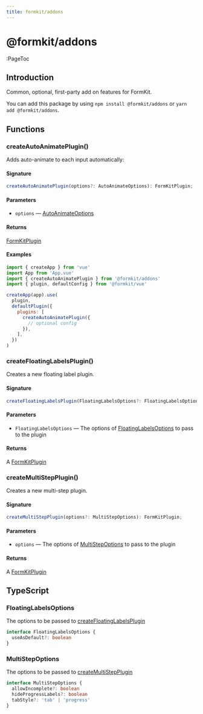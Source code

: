 ```yaml
---
title: formkit/addons
---
```


# @formkit/addons

:PageToc

## Introduction

Common, optional, first-party add on features for FormKit.

You can add this package by using `npm install @formkit/addons` or `yarn add @formkit/addons`.

## Functions

### createAutoAnimatePlugin()

Adds auto-animate to each input automatically:

#### Signature

```typescript
createAutoAnimatePlugin(options?: AutoAnimateOptions): FormKitPlugin;
```

#### Parameters

- `options` — [AutoAnimateOptions](https://github.com/formkit/auto-animate/blob/master/src/index.ts#L596)

#### Returns

[FormKitPlugin](/api-reference/formkit-core#formkitplugin)

#### Examples

```javascript
import { createApp } from 'vue'
import App from 'App.vue'
import { createAutoAnimatePlugin } from '@formkit/addons'
import { plugin, defaultConfig } from '@formkit/vue'

createApp(app).use(
  plugin,
  defaultPlugin({
    plugins: [
      createAutoAnimatePlugin({
        // optional config
      }),
    ],
  })
)
```

### createFloatingLabelsPlugin()

Creates a new floating label plugin.

#### Signature

```typescript
createFloatingLabelsPlugin(FloatingLabelsOptions?: FloatingLabelsOptions): FormKitPlugin;
```

#### Parameters

- `FloatingLabelsOptions` — The options of [FloatingLabelsOptions](#floatinglabelsoptions) to pass to the plugin

#### Returns

A [FormKitPlugin](/api-reference/formkit-core#formkitplugin)

### createMultiStepPlugin()

Creates a new multi-step plugin.

#### Signature

```typescript
createMultiStepPlugin(options?: MultiStepOptions): FormKitPlugin;
```

#### Parameters

- `options` — The options of [MultiStepOptions](#multistepoptions) to pass to the plugin

#### Returns

A [FormKitPlugin](/api-reference/formkit-core#formkitplugin)

## TypeScript

### FloatingLabelsOptions

The options to be passed to [createFloatingLabelsPlugin](#createfloatinglabelsplugin)

```typescript
interface FloatingLabelsOptions {
  useAsDefault?: boolean
}
```

### MultiStepOptions

The options to be passed to [createMultiStepPlugin](#createmultistepplugin)

```typescript
interface MultiStepOptions {
  allowIncomplete?: boolean
  hideProgressLabels?: boolean
  tabStyle?: 'tab' | 'progress'
}
```
